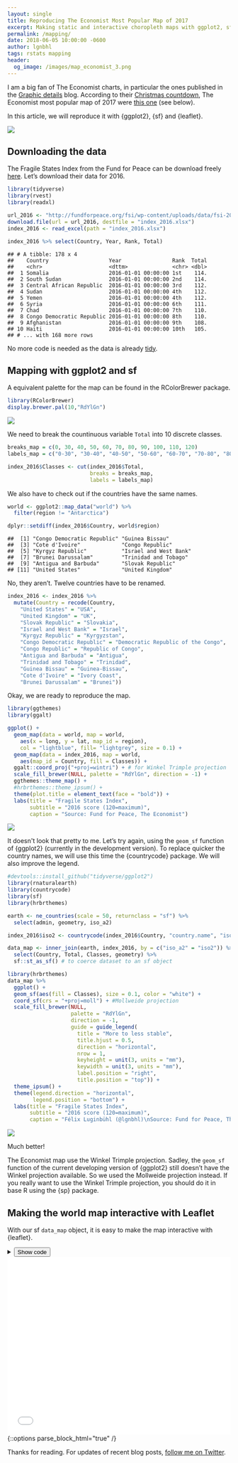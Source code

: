 ```yaml
---
layout: single
title: Reproducing The Economist Most Popular Map of 2017
excerpt: Making static and interactive choropleth maps with ggplot2, sf and leaflet.
permalink: /mapping/
date: 2018-06-05 10:00:00 -0600  
author: lgnbhl
tags: rstats mapping
header:
  og_image: /images/map_economist_3.png
---
```


I am a big fan of The Economist charts, in particular the ones published
in the [Graphic details](https://www.economist.com/blogs/graphicdetail)
blog. According to their [Christmas
countdown](https://www.economist.com/blogs/graphicdetail/2017/12/christmas-countdown),
The Economist most popular map of 2017 were [this
one](https://www.economist.com/sites/default/files/imagecache/640-width/20170520_WOM991_1.png)
(see below).

In this article, we will reproduce it with {ggplot2}, {sf} and {leaflet}.

![](/images/economist_map.png)

## Downloading the data

The Fragile States Index from the Fund for Peace can be download freely
[here](http://fundforpeace.org/fsi/excel/). Let’s download their data
for 2016.

``` r
library(tidyverse)
library(rvest)
library(readxl)

url_2016 <- "http://fundforpeace.org/fsi/wp-content/uploads/data/fsi-2016.xlsx"
download.file(url = url_2016, destfile = "index_2016.xlsx")
index_2016 <- read_excel(path = "index_2016.xlsx")

index_2016 %>% select(Country, Year, Rank, Total)
```

    ## # A tibble: 178 x 4
    ##    Country                   Year                Rank  Total
    ##    <chr>                     <dttm>              <chr> <dbl>
    ##  1 Somalia                   2016-01-01 00:00:00 1st    114.
    ##  2 South Sudan               2016-01-01 00:00:00 2nd    114.
    ##  3 Central African Republic  2016-01-01 00:00:00 3rd    112.
    ##  4 Sudan                     2016-01-01 00:00:00 4th    112.
    ##  5 Yemen                     2016-01-01 00:00:00 4th    112.
    ##  6 Syria                     2016-01-01 00:00:00 6th    111.
    ##  7 Chad                      2016-01-01 00:00:00 7th    110.
    ##  8 Congo Democratic Republic 2016-01-01 00:00:00 8th    110.
    ##  9 Afghanistan               2016-01-01 00:00:00 9th    108.
    ## 10 Haiti                     2016-01-01 00:00:00 10th   105.
    ## # ... with 168 more rows

No more code is needed as the data is already
[tidy](http://vita.had.co.nz/papers/tidy-data.html).

## Mapping with ggplot2 and sf

A equivalent palette for the map can be found in the RColorBrewer
package.

``` r
library(RColorBrewer)
display.brewer.pal(10,"RdYlGn")
```

![](/images/map_economist_1.png)

We need to break the countinuous variable `Total` into 10 discrete classes.

``` r
breaks_map = c(0, 30, 40, 50, 60, 70, 80, 90, 100, 110, 120)
labels_map = c("0-30", "30-40", "40-50", "50-60", "60-70", "70-80", "80-90", "90-100", "100-110", "110-120")

index_2016$Classes <- cut(index_2016$Total, 
                          breaks = breaks_map,
                          labels = labels_map)
```

We also have to check out if the countries have the same names.

``` r
world <- ggplot2::map_data("world") %>%
  filter(region != "Antarctica")

dplyr::setdiff(index_2016$Country, world$region)
```

    ##  [1] "Congo Democratic Republic" "Guinea Bissau"            
    ##  [3] "Cote d'Ivoire"             "Congo Republic"           
    ##  [5] "Kyrgyz Republic"           "Israel and West Bank"     
    ##  [7] "Brunei Darussalam"         "Trinidad and Tobago"      
    ##  [9] "Antigua and Barbuda"       "Slovak Republic"          
    ## [11] "United States"             "United Kingdom"

No, they aren’t. Twelve countries have to be renamed.

``` r
index_2016 <- index_2016 %>%
  mutate(Country = recode(Country,
    "United States" = "USA",
    "United Kingdom" = "UK",
    "Slovak Republic" = "Slovakia",
    "Israel and West Bank" = "Israel",
    "Kyrgyz Republic" = "Kyrgyzstan",
    "Congo Democratic Republic" = "Democratic Republic of the Congo",
    "Congo Republic" = "Republic of Congo",
    "Antigua and Barbuda" = "Antigua",
    "Trinidad and Tobago" = "Trinidad",
    "Guinea Bissau" = "Guinea-Bissau",
    "Cote d'Ivoire" = "Ivory Coast",
    "Brunei Darussalam" = "Brunei"))
```

Okay, we are ready to reproduce the map.

``` r
library(ggthemes)
library(ggalt)

ggplot() +
  geom_map(data = world, map = world,
    aes(x = long, y = lat, map_id = region),
    col = "lightblue", fill= "lightgrey", size = 0.1) +
  geom_map(data = index_2016, map = world,
    aes(map_id = Country, fill = Classes)) +
  ggalt::coord_proj("+proj=wintri") + # for Winkel Trimple projection
  scale_fill_brewer(NULL, palette = "RdYlGn", direction = -1) +
  ggthemes::theme_map() +
  #hrbrthemes::theme_ipsum() +
  theme(plot.title = element_text(face = "bold")) +
  labs(title = "Fragile States Index",
       subtitle = "2016 score (120=maximum)",
       caption = "Source: Fund for Peace, The Economist")
```

![](/images/map_economist_2.png)

It doesn't look that pretty to me. Let’s try again, using the `geom_sf` function of {ggplot2} (currently in the development version). To replace quicker the country names, we will use this time the {countrycode} package. We will also improve the legend. 

``` r
#devtools::install_github("tidyverse/ggplot2")
library(rnaturalearth)
library(countrycode)
library(sf)
library(hrbrthemes)

earth <- ne_countries(scale = 50, returnclass = "sf") %>%
  select(admin, geometry, iso_a2)

index_2016$iso2 <- countrycode(index_2016$Country, "country.name", "iso2c")

data_map <- inner_join(earth, index_2016, by = c("iso_a2" = "iso2")) %>%
  select(Country, Total, Classes, geometry) %>%
  sf::st_as_sf() # to coerce dataset to an sf object

library(hrbrthemes)
data_map %>%
  ggplot() +
  geom_sf(aes(fill = Classes), size = 0.1, color = "white") +
  coord_sf(crs = "+proj=moll") + #Mollweide projection
  scale_fill_brewer(NULL, 
                    palette = "RdYlGn", 
                    direction = -1,
                    guide = guide_legend(
                      title = "More to less stable",
                      title.hjust = 0.5,
                      direction = "horizontal",
                      nrow = 1,
                      keyheight = unit(3, units = "mm"),
                      keywidth = unit(3, units = "mm"),
                      label.position = "right",
                      title.position = "top")) +
  theme_ipsum() +
  theme(legend.direction = "horizontal",
        legend.position = "bottom") +
  labs(title = "Fragile States Index",
       subtitle = "2016 score (120=maximum)",
       caption = "Félix Luginbühl (@lgnbhl)\nSource: Fund for Peace, The Economist")
```

![](/images/map_economist_3.png)

Much better! 

The Economist map use the Winkel Trimple projection. Sadley, the `geom_sf` function of the current developing version of {ggplot2} still doesn’t have the Winkel projection available. So we used the Mollweide projection instead. If you really want to use the Winkel Trimple projection, you should do it in base R using the {sp} package.

## Making the world map interactive with Leaflet

With our sf `data_map` object, it is easy to make the map interactive
with {leaflet}.

<details><summary><button class="btn btn--light">Show code</button></summary>

{::options parse_block_html="true" /}

``` r
library(leaflet)

#set bin, color and labels
bins <- breaks_map
pal <- leaflet::colorBin("RdYlGn", domain = data_map$Total, bins = bins, reverse = TRUE)
labels <- sprintf("<strong>%s</strong><br/>%g Index score <sup></sup>", 
                  data_map$Country, data_map$Total) %>% 
          lapply(htmltools::HTML)

leaflet_map <- data_map %>% 
  leaflet() %>% addTiles() %>%
  addPolygons(
    fillColor = ~pal(data_map$Total), fillOpacity = 0.7,
    color = "white", weight = 1, opacity = 1, 
    highlight = highlightOptions(weight = 3),
    label = labels,
    labelOptions = labelOptions(
      style = list("font-weight" = "normal"),
      textsize = "15px", direction = "auto")) %>%
  addLegend(
    pal = pal, values = ~Classes, opacity = 0.9, 
    title = "Fragile Index", position = "bottomleft") %>% 
  addEasyButton(easyButton(icon = "fa-globe", title = "Zoom to World Level",
    onClick=JS("function(btn, map){ map.setZoom(1);}")))
```

</details>

<iframe seamless src="/images/js_leaflet_map.html" width="100%" height="400" frameborder="0"></iframe> {::options parse_block_html="true" /}

Thanks for reading. For updates of recent blog posts, [follow me on Twitter](https://twitter.com/lgnbhl).
